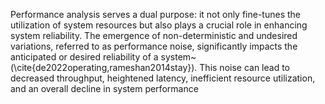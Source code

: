 Performance analysis serves a dual purpose: it not only fine-tunes the utilization of system resources but also plays a crucial role in enhancing system reliability. The emergence of non-deterministic and undesired variations, referred to as performance noise, significantly impacts the anticipated or desired reliability of a system~(\cite{de2022operating,rameshan2014stay}). This noise can lead to decreased throughput, heightened latency, inefficient resource utilization, and an overall decline in system performance
